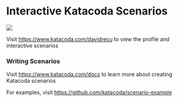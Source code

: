 # Interactive Katacoda Scenarios

[![](http://shields.katacoda.com/katacoda/davidrecu/count.svg)](https://www.katacoda.com/davidrecu "Get your profile on Katacoda.com")

Visit https://www.katacoda.com/davidrecu to view the profile and interactive scenarios

### Writing Scenarios
Visit https://www.katacoda.com/docs to learn more about creating Katacoda scenarios

For examples, visit https://github.com/katacoda/scenario-example
